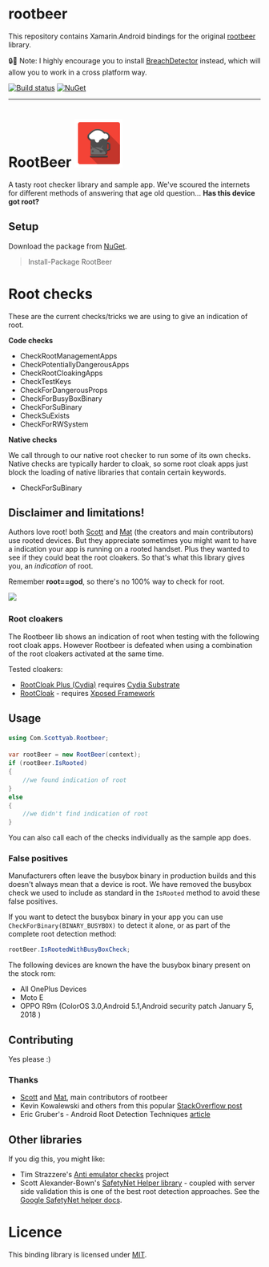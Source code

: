 # rootbeer
This repository contains Xamarin.Android bindings for the original [rootbeer](https://github.com/scottyab/rootbeer) library.

🔒📌 Note: I highly encourage you to install [BreachDetector](https://github.com/nmilcoff/BreachDetector) instead, which will allow you to work in a cross platform way.

[![Build status](https://dev.azure.com/nicolasmilcoff/RootBeer/_apis/build/status/RootBeer-CI)](https://dev.azure.com/nicolasmilcoff/RootBeer/_build/latest?definitionId=2)
[![NuGet](https://img.shields.io/nuget/v/RootBeer.svg?label=NuGet)](https://www.nuget.org/packages/RootBeer)

-----

# RootBeer ![image](https://raw.githubusercontent.com/scottyab/rootbeer/master/app/src/main/res/mipmap-xhdpi/ic_launcher.png)

A tasty root checker library and sample app. We've scoured the internets for different methods of answering that age old question... **Has this device got root?**

## <a name="Setup"> Setup </a>

Download the package from [NuGet](https://www.nuget.org/packages/RootBeer).

> Install-Package RootBeer


# Root checks
These are the current checks/tricks we are using to give an indication of root.

**Code checks**

* CheckRootManagementApps
* CheckPotentiallyDangerousApps
* CheckRootCloakingApps
* CheckTestKeys
* CheckForDangerousProps
* CheckForBusyBoxBinary
* CheckForSuBinary
* CheckSuExists
* CheckForRWSystem

**Native checks**

We call through to our native root checker to run some of its own checks. Native checks are typically harder to cloak, so some root cloak apps just block the loading of native libraries that contain certain keywords.

* CheckForSuBinary


## Disclaimer and limitations!

Authors love root! both [Scott](https://github.com/scottyab) and [Mat](https://github.com/stealthcopter) (the creators and main contributors) use rooted devices. But they appreciate sometimes you might want to have a indication your app is running on a rooted handset. Plus they wanted to see if they could beat the root cloakers. So that's what this library gives you, an *indication* of root.

Remember **root==god**, so there's no 100% way to check for root.

<img src="https://raw.githubusercontent.com/scottyab/rootbeer/master/art/rootbeerjesus.png" width=200 />


### Root cloakers
The Rootbeer lib shows an indication of root when testing with the following root cloak apps. However Rootbeer is defeated when using a combination of the root cloakers activated at the same time.

Tested cloakers:

* [RootCloak Plus (Cydia)](https://play.google.com/store/apps/details?id=com.devadvance.rootcloakplus&hl=en_GB) requires [Cydia Substrate](http://play.google.com/store/apps/details?id=com.saurik.substrate)
* [RootCloak](http://repo.xposed.info/module/com.devadvance.rootcloak) - requires [Xposed Framework](http://repo.xposed.info/module/de.robv.android.xposed.installer)

## Usage

```c#
using Com.Scottyab.Rootbeer;

var rootBeer = new RootBeer(context);
if (rootBeer.IsRooted)
{
    //we found indication of root
}
else
{
    //we didn't find indication of root
}
```

You can also call each of the checks individually as the sample app does.

### False positives

Manufacturers often leave the busybox binary in production builds and this doesn't always mean that a device is root. We have removed the busybox check we used to include as standard in the `IsRooted` method to avoid these false positives.

If you want to detect the busybox binary in your app you can use `CheckForBinary(BINARY_BUSYBOX)` to detect it alone, or as part of the complete root detection method:

```c#
rootBeer.IsRootedWithBusyBoxCheck;
```

The following devices are known the have the busybox binary present on the stock rom:
* All OnePlus Devices
* Moto E
* OPPO R9m (ColorOS 3.0,Android 5.1,Android security patch January 5, 2018 )
  
## Contributing

Yes please :)

### Thanks

* [Scott](https://github.com/scottyab) and [Mat](https://github.com/stealthcopter), main contributors of rootbeer
* Kevin Kowalewski and others from this popular [StackOverflow post](https://stackoverflow.com/questions/1101380/determine-if-running-on-a-rooted-device?rq=1)
* Eric Gruber's - Android Root Detection Techniques [article](https://blog.netspi.com/android-root-detection-techniques/)


## Other libraries

If you dig this, you might like:

 * Tim Strazzere's [Anti emulator checks](https://github.com/strazzere/anti-emulator/) project
 * Scott Alexander-Bown's [SafetyNet Helper library](https://github.com/scottyab/safetynethelper) - coupled with server side validation this is one of the best root detection approaches. See the [Google SafetyNet helper docs](https://developer.android.com/training/safetynet/index.html).

# Licence

This binding library is licensed under [MIT](https://github.com/nmilcoff/rootbeer/blob/master/LICENSE).
